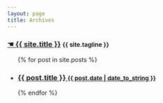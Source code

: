 ```yaml
---
layout: page
title: Archives
---
```


<div class="archives">
  <div class="masthead">
      <h3 class="masthead-title">
          <a href="{{ site.baseurl }}" title="Home">☚ {{ site.title }}</a>
          <small>{{ site.tagline }}</small>
      </h3>
  </div>
  <ul class="archive-posts">
    {% for post in site.posts %}
      <li>
        <h3>
          <a href="{{ post.url }}">
            {{ post.title }}
            <small>{{ post.date | date_to_string }}</small>
          </a>
        </h3>
      </li>
    {% endfor %}
  </ul>
</div>
